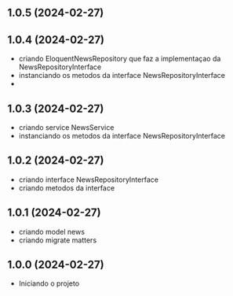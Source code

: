 ## 1.0.5 (2024-02-27)



## 1.0.4 (2024-02-27)

* criando EloquentNewsRepository que faz a implementaçao da NewsRepositoryInterface
* instanciando os metodos da interface NewsRepositoryInterface
* 
## 1.0.3 (2024-02-27)

* criando service NewsService
* instanciando os metodos da interface NewsRepositoryInterface

## 1.0.2 (2024-02-27)

* criando interface NewsRepositoryInterface
* criando metodos da interface


## 1.0.1 (2024-02-27)

* criando model news
* criando migrate matters

## 1.0.0 (2024-02-27)

* Iniciando o projeto
